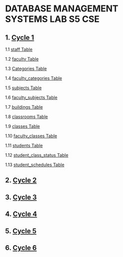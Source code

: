 # DATABASE MANAGEMENT SYSTEMS LAB S5 CSE

## 1. [Cycle 1](/Cycle%201/Cycle_1_Query.sql)

1.1 [staff Table](/Cycle%201/Cycle_1_Query.sql#L1)

1.2 [faculty Table](/Cycle%201/Cycle_1_Query.sql#L3)

1.3 [Categories Table](/Cycle%201/Cycle_1_Query.sql#L5)

1.4 [faculty_categories Table](/Cycle%201/Cycle_1_Query.sql#L7)

1.5 [subjects Table](/Cycle%201/Cycle_1_Query.sql#L9)

1.6 [faculty_subjects Table](/Cycle%201/Cycle_1_Query.sql#L11)

1.7 [buildings Table](/Cycle%201/Cycle_1_Query.sql#L13)

1.8 [classrooms Table](/Cycle%201/Cycle_1_Query.sql#L15)

1.9 [classes Table](/Cycle%201/Cycle_1_Query.sql#L17)

1.10 [faculty_classes Table](/Cycle%201/Cycle_1_Query.sql#L19)

1.11 [students Table](/Cycle%201/Cycle_1_Query.sql#L21)

1.12 [student_class_status Table](/Cycle%201/Cycle_1_Query.sql#L23)

1.13 [student_schedules Table](/Cycle%201/Cycle_1_Query.sql#L25)

## 2. [Cycle 2](/Cycle%202/Cycle_2_Query.sql)

## 3. [Cycle 3](/Cycle%203/Cycle_3_Query.sql)

## 4. [Cycle 4](/Cycle%204/Cycle_4_Query.sql)

## 5. [Cycle 5](/Cycle%205/Cycle_5_Query.sql)

## 6. [Cycle 6](/Cycle%206/Cycle_6_Query.sql)
